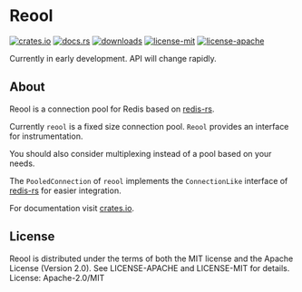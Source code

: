 # Reool

[![crates.io](https://img.shields.io/crates/v/reool.svg)](https://crates.io/crates/reool)
[![docs.rs](https://docs.rs/reool/badge.svg)](https://docs.rs/reool)
[![downloads](https://img.shields.io/crates/d/reool.svg)](https://crates.io/crates/reool)
[![license-mit](http://img.shields.io/badge/license-MIT-blue.svg)](https://github.com/chridou/reool/blob/master/LICENSE-MIT)
[![license-apache](http://img.shields.io/badge/license-APACHE-blue.svg)](https://github.com/chridou/reool/blob/master/LICENSE-APACHE)

Currently in early development. API will change rapidly.

## About

Reool is a connection pool for Redis based on [redis-rs](https://crates.io/crates/redis).

Currently `reool` is a fixed size connection pool. `Reool` provides an interface for instrumentation.

You should also consider multiplexing instead of a pool based on your needs.

The `PooledConnection` of `reool` implements the `ConnectionLike`
interface of [redis-rs](https://crates.io/crates/redis) for easier integration.

For documentation visit [crates.io](https://crates.io/crates/reool).

## License

Reool is distributed under the terms of both the MIT license and the Apache License (Version
2.0).
See LICENSE-APACHE and LICENSE-MIT for details.
License: Apache-2.0/MIT